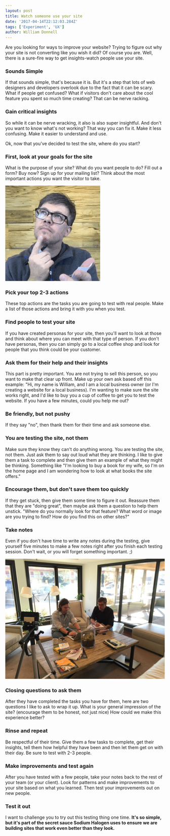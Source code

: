 ```yaml
---
layout: post
title: Watch someone use your site
date: '2017-04-14T22:12:03.284Z'
tags: ['Experiment', 'UX']
author: William Donnell
---
```


Are you looking for ways to improve your website? Trying to figure out why your site is not converting like you wish it did? Of course you are. Well, there is a sure-fire way to get insights-watch people use your site.

### Sounds Simple

If that sounds simple, that's because it is. But it's a step that lots of web designers and developers overlook due to the fact that it can be scary. What if people get confused? What if visitors don't care about the cool feature you spent so much time creating? That can be nerve racking.

### Gain critical insights

So while it can be nerve wracking, it also is also super insightful. And don't you want to know what's not working? That way you can fix it. Make it less confusing. Make it easier to understand and use.

Ok, now that you've decided to test the site, where do you start?

### First, look at your goals for the site

What is the purpose of your site? What do you want people to do? Fill out a form? Buy now? Sign up for your mailing list? Think about the most important actions you want the visitor to take.

![](2wk-blog.gif)

### Pick your top 2-3 actions

These top actions are the tasks you are going to test with real people. Make a list of those actions and bring it with you when you test.

### Find people to test your site

If you have created personas for your site, then you'll want to look at those and think about where you can meet with that type of person. If you don't have personas, then you can simply go to a local coffee shop and look for people that you think could be your customer.

### Ask them for their help and their insights

This part is pretty important. You are not trying to sell this person, so you want to make that clear up front. Make up your own ask based off this example:
"Hi, my name is William, and I am a local business owner (or I'm creating a website for a local business). I'm wanting to make sure the site works right, and I'd like to buy you a cup of coffee to get you to test the website. If you have a few minutes, could you help me out?

### Be friendly, but not pushy

If they say "no", then thank them for their time and ask someone else.

### You are testing the site, not them

Make sure they know they can't do anything wrong. You are testing the site, not them. Just ask them to say out loud what they are thinking. I like to give them a task to complete and then give them an example of what they might be thinking. Something like "I'm looking to buy a book for my wife, so I'm on the home page and I am wondering how to look at what books the site offers."

### Encourage them, but don't save them too quickly

If they get stuck, then give them some time to figure it out. Reassure them that they are "doing great", then maybe ask them a question to help them unstick. "Where do you normally look for that feature? What word or image are you trying to find? How do you find this on other sites?"

### Take notes

Even if you don't have time to write any notes during the testing, give yourself five minutes to make a few notes right after you finish each testing session. Don't wait, or you will forget something important. ;)

![](testing-user-test-672x504.jpg)

### Closing questions to ask them

After they have completed the tasks you have for them, here are two questions I like to ask to wrap it up.
What is your general impression of the site? (encourage them to be honest, not just nice)
How could we make this experience better?

### Rinse and repeat

Be respectful of their time. Give them a few tasks to complete, get their insights, tell them how helpful they have been and then let them get on with their day. Be sure to test with 2-3 people.

### Make improvements and test again

After you have tested with a few people, take your notes back to the rest of your team (or your client). Look for patterns and make improvements to your site based on what you learned. Then test your improvements out on new people.

### Test it out

I want to challenge you to try out this testing thing one time. **It's so simple, but it's part of the secret sauce Sodium Halogen uses to ensure we are building sites that work even better than they look.**
